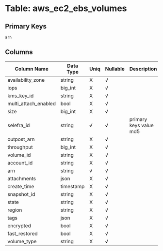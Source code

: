# Table: aws_ec2_ebs_volumes

## Primary Keys 

```
arn
```


## Columns 

|  Column Name   |  Data Type  | Uniq | Nullable | Description | 
|  ----  | ----  | ----  | ----  | ---- | 
| availability_zone | string | X | √ |  | 
| iops | big_int | X | √ |  | 
| kms_key_id | string | X | √ |  | 
| multi_attach_enabled | bool | X | √ |  | 
| size | big_int | X | √ |  | 
| selefra_id | string | √ | √ | primary keys value md5 | 
| outpost_arn | string | X | √ |  | 
| throughput | big_int | X | √ |  | 
| volume_id | string | X | √ |  | 
| account_id | string | X | √ |  | 
| arn | string | √ | √ |  | 
| attachments | json | X | √ |  | 
| create_time | timestamp | X | √ |  | 
| snapshot_id | string | X | √ |  | 
| state | string | X | √ |  | 
| region | string | X | √ |  | 
| tags | json | X | √ |  | 
| encrypted | bool | X | √ |  | 
| fast_restored | bool | X | √ |  | 
| volume_type | string | X | √ |  | 



